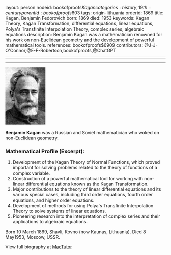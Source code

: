 layout: person
nodeid: bookofproofs$Kagan
categories: history,19th-century
parentid: bookofproofs$603
tags: origin-lithuania
orderid: 1869
title: Kagan, Benjamin Fedorovich
born: 1869
died: 1953
keywords: Kagan Theory, Kagan Transformation, differential equations, linear equations, Polya's Transfinite Interpolation Theory, complex series, algebraic equations
description: Benjamin Kagan was a mathematician renowned for his work on non-Euclidean geometry and the development of powerful mathematical tools.
references: bookofproofs$6909
contributors: @J-J-O'Connor,@E-F-Robertson,bookofproofs,@ChatGPT

---



---

![Kagan.jpg](https://github.com/bookofproofs/bookofproofs.github.io/blob/main/_sources/_assets/images/portraits/Kagan.jpg?raw=true)

**Benjamin Kagan** was a Russian and Soviet mathematician who woked on non-Euclidean geometry.

### Mathematical Profile (Excerpt):
1. Development of the Kagan Theory of Normal Functions, which proved important for solving problems related to the theory of functions of a complex variable.
2. Construction of a powerful mathematical tool for working with non-linear differential equations known as the Kagan Transformation.
3. Major contributions to the theory of linear differential equations and its various special cases, including third order equations, fourth order equations, and higher order equations.
4. Development of methods for using Polya's Transfinite Interpolation Theory to solve systems of linear equations.
5. Pioneering research into the interpretation of complex series and their applications to algebraic equations.

Born 10 March 1869, Shavli, Kovno (now Kaunas, Lithuania). Died 8 May1953, Moscow, USSR.

View full biography at [MacTutor](https://mathshistory.st-andrews.ac.uk/Biographies/Kagan/)
